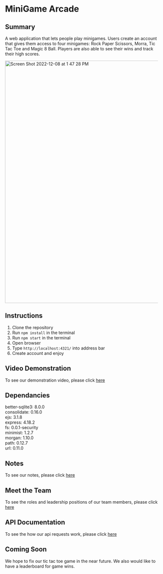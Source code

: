 # MiniGame Arcade

## Summary 

A web application that lets people play minigames. Users create an account that gives them access to four minigames: Rock Paper Scissors, Morra, Tic Tac Toe and Magic 8 Ball. Players are also able to see their wins and track their high scores.

<img width="800" alt="Screen Shot 2022-12-08 at 1 47 28 PM" src="https://user-images.githubusercontent.com/77812153/206541392-93d55c87-1837-4197-86c3-2a1509160b7b.png">

## Instructions

1. Clone the repository
2. Run `npm install` in the terminal
3. Run `npm start` in the terminal
4. Open browser
5. Type `http://localhost:4321/` into address bar
6. Create account and enjoy

## Video Demonstration

To see our demonstration video, please click [here](https://www.youtube.com/watch?v=RY_cmW2vhiY)

## Dependancies

better-sqlite3: 8.0.0\
consolidate: 0.16.0\
ejs: 3.1.8\
express: 4.18.2\
fs: 0.0.1-security\
minimist: 1.2.7\
morgan: 1.10.0\
path: 0.12.7\
url: 0.11.0

## Notes

To see our notes, please click [here](docs/notes.txt)

## Meet the Team

To see the roles and leadership positions of our team members, please click [here](docs/team_management.md)

## API Documentation

To see the how our api requests work, please click [here](docs/api_endpoints.md)


## Coming Soon

We hope to fix our tic tac toe game in the near future. We also would like to have a leaderboard for game wins. 

